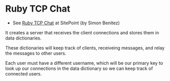 # Ruby TCP Chat

* See [Ruby TCP Chat](http://www.sitepoint.com/ruby-tcp-chat/)
at SitePoint (by Simon Benitez)

It creates a server that receives the client connections and stores them in data dictionaries. 

These dictionaries will keep track of clients, 
receiveing messages, and relay the messages to other users. 

Each user must have a different username, which will be our primary key to look up our connections in the data dictionary so we can keep track of connected users. 

